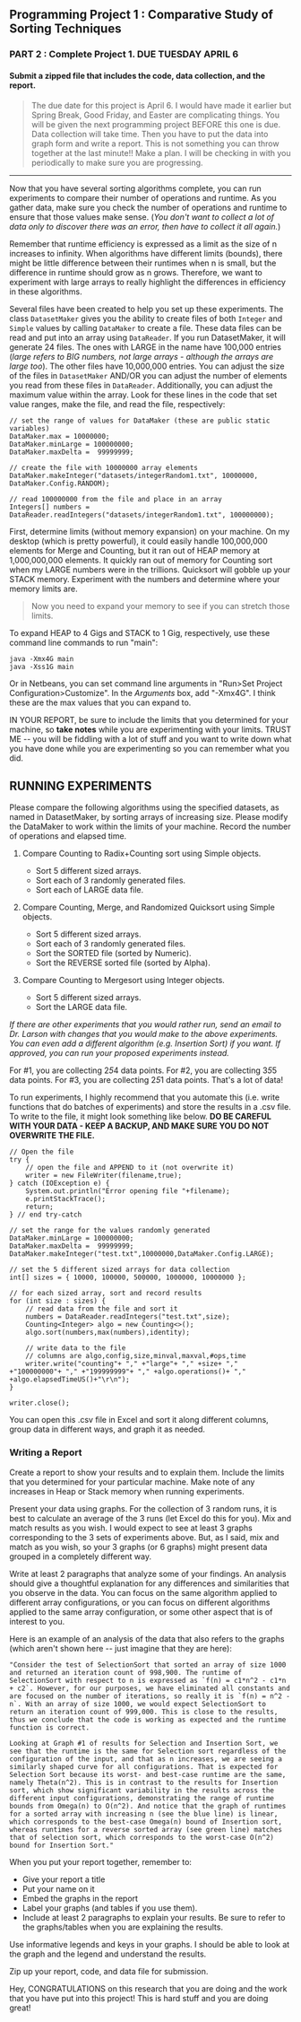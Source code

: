 ## Programming Project 1 : Comparative Study of Sorting Techniques

### PART 2 : Complete Project 1. DUE TUESDAY APRIL 6
#### Submit a zipped file that includes the code, data collection, and the report.

> The due date for this project is April 6. I would have made it earlier but Spring Break, Good Friday, and Easter are complicating things. You will be given the next programming project BEFORE this one is due. Data collection will take time. Then you have to put the data into graph form and write a report. This is not something you can throw together at the last minute!! Make a plan. I will be checking in with you periodically to make sure you are progressing.

<hr>

Now that you have several sorting algorithms complete, you can run experiments to compare their number of operations and runtime. As you gather data, make sure you check the number of operations and runtime to ensure that those values make sense. (_You don't want to collect a lot of data only to discover there was an error, then have to collect it all again._)

Remember that runtime efficiency is expressed as a limit as the size of n increases to infinity. When algorithms have different limits (bounds), there might be little difference between their runtimes when n is small, but the difference in runtime should grow as n grows. Therefore, we want to experiment with large arrays to really highlight the differences in efficiency in these algorithms.

Several files have been created to help you set up these experiments. The class `DatasetMaker` gives you the ability to create files of both `Integer` and `Simple` values by calling `DataMaker` to create a file. These data files can be read and put into an array using `DataReader`. If you run DatasetMaker, it will generate 24 files. The ones with LARGE in the name have 100,000 entries (_large refers to BIG numbers, not large arrays - although the arrays are large too_). The other files have 10,000,000 entries. You can adjust the size of the files in `DatasetMaker` AND/OR you can adjust the number of elements you read from these files in `DataReader`. Additionally, you can adjust the maximum value within the array. Look for these lines in the code that set value ranges, make the file, and read the file, respectively:

```
// set the range of values for DataMaker (these are public static variables)
DataMaker.max = 10000000;
DataMaker.minLarge = 100000000;
DataMaker.maxDelta =  99999999;

// create the file with 10000000 array elements
DataMaker.makeInteger("datasets/integerRandom1.txt", 10000000, DataMaker.Config.RANDOM);

// read 100000000 from the file and place in an array
Integers[] numbers = DataReader.readIntegers("datasets/integerRandom1.txt", 100000000);
```

First, determine limits (without memory expansion) on your machine. On my desktop (which is pretty powerful), it could easily handle 100,000,000 elements for Merge and Counting, but it ran out of HEAP memory at 1,000,000,000 elements. It quickly ran out of memory for Counting sort when my LARGE numbers were in the trillions. Quicksort will gobble up your STACK memory. Experiment with the numbers and determine where your memory limits are.

> Now you need to expand your memory to see if you can stretch those limits.

To expand HEAP to 4 Gigs and STACK to 1 Gig, respectively, use these command line commands to run "main":

```
java -Xmx4G main
java -Xss1G main  
```

Or in Netbeans, you can set command line arguments in "Run>Set Project Configuration>Customize". In the _Arguments_ box, add "-Xmx4G". I think these are the max values that you can expand to.

IN YOUR REPORT, be sure to include the limits that you determined for your machine, so **take notes** while you are experimenting with your limits. TRUST ME -- you will be fiddling with a lot of stuff and you want to write down what you have done while you are experimenting so you can remember what you did.

## RUNNING EXPERIMENTS

Please compare the following algorithms using the specified datasets, as named in DatasetMaker, by sorting arrays of increasing size. Please modify the DataMaker to work within the limits of your machine. Record the number of operations and elapsed time.

1. Compare Counting to Radix+Counting sort using Simple objects.
	- Sort 5 different sized arrays.
	- Sort each of 3 randomly generated files.
	- Sort each of LARGE data file.

2. Compare Counting, Merge, and Randomized Quicksort using Simple objects.
	- Sort 5 different sized arrays.
	- Sort each of 3 randomly generated files.
	- Sort the SORTED file (sorted by Numeric).
	- Sort the REVERSE sorted file (sorted by Alpha).

3. Compare Counting to Mergesort using Integer objects.
	- Sort 5 different sized arrays.
	- Sort the LARGE data file.

_If there are other experiments that you would rather run, send an email to Dr. Larson with changes that you would make to the above experiments. You can even add a different algorithm (e.g. Insertion Sort) if you want. If approved, you can run your proposed experiments instead._

For #1, you are collecting 2*5*4 data points. For #2, you are collecting 3*5*5 data points. For #3, you are collecting 2*5*1 data points. That's a lot of data!

To run experiments, I highly recommend that you automate this (i.e. write functions that do batches of experiments) and store the results in a .csv file. To write to the file, it might look something like below. **DO BE CAREFUL WITH YOUR DATA - KEEP A BACKUP, AND MAKE SURE YOU DO NOT OVERWRITE THE FILE.**

```
// Open the file
try {
	// open the file and APPEND to it (not overwrite it)
	writer = new FileWriter(filename,true);
} catch (IOException e) {
	System.out.println("Error opening file "+filename);
	e.printStackTrace();
	return;
} // end try-catch

// set the range for the values randomly generated
DataMaker.minLarge = 100000000;
DataMaker.maxDelta =  99999999;
DataMaker.makeInteger("test.txt",10000000,DataMaker.Config.LARGE);

// set the 5 different sized arrays for data collection
int[] sizes = { 10000, 100000, 500000, 1000000, 10000000 };

// for each sized array, sort and record results
for (int size : sizes) {
	// read data from the file and sort it
	numbers = DataReader.readIntegers("test.txt",size);
	Counting<Integer> algo = new Counting<>();
	algo.sort(numbers,max(numbers),identity);

	// write data to the file
	// columns are algo,config,size,minval,maxval,#ops,time
	writer.write("counting"+ "," +"large"+ "," +size+ "," +"100000000"+ "," +"199999999"+ "," +algo.operations()+ "," +algo.elapsedTimeUS()+"\r\n");
}

writer.close();
```

You can open this .csv file in Excel and sort it along different columns, group data in different ways, and graph it as needed.


### Writing a Report

Create a report to show your results and to explain them. Include the limits that you determined for your particular machine. Make note of any increases in Heap or Stack memory when running experiments.

Present your data using graphs. For the collection of 3 random runs, it is best to calculate an average of the 3 runs (let Excel do this for you). Mix and match results as you wish. I would expect to see at least 3 graphs corresponding to the 3 sets of experiments above. But, as I said, mix and match as you wish, so your 3 graphs (or 6 graphs) might present data grouped in a completely different way.

Write at least 2 paragraphs that analyze some of your findings. An analysis should give a thoughtful explanation for any differences and similarities that you observe in the data. You can focus on the same algorithm applied to different array configurations, or you can focus on different algorithms applied to the same array configuration, or some other aspect that is of interest to you.

Here is an example of an analysis of the data that also refers to the graphs (which aren't shown here -- just imagine that they are here):

	"Consider the test of SelectionSort that sorted an array of size 1000 and returned an iteration count of 998,900. The runtime of SelectionSort with respect to n is expressed as `f(n) = c1*n^2 - c1*n + c2`. However, for our purposes, we have eliminated all constants and are focused on the number of iterations, so really it is `f(n) = n^2 - n`. With an array of size 1000, we would expect SelectionSort to return an iteration count of 999,000. This is close to the results, thus we conclude that the code is working as expected and the runtime function is correct.

	Looking at Graph #1 of results for Selection and Insertion Sort, we see that the runtime is the same for Selection sort regardless of the configuration of the input, and that as n increases, we are seeing a similarly shaped curve for all configurations. That is expected for Selection Sort because its worst- and best-case runtime are the same, namely Theta(n^2). This is in contrast to the results for Insertion sort, which show significant variability in the results across the different input configurations, demonstrating the range of runtime bounds from Omega(n) to O(n^2). And notice that the graph of runtimes for a sorted array with increasing n (see the blue line) is linear, which corresponds to the best-case Omega(n) bound of Insertion sort, whereas runtimes for a reverse sorted array (see green line) matches that of selection sort, which corresponds to the worst-case O(n^2) bound for Insertion Sort."

When you put your report together, remember to:
- Give your report a title
- Put your name on it
- Embed the graphs in the report
- Label your graphs (and tables if you use them).
- Include at least 2 paragraphs to explain your results. Be sure to refer to the graphs/tables when you are explaining the results.

Use informative legends and keys in your graphs. I should be able to look at the graph and the legend and understand the results.

Zip up your report, code, and data file for submission.

Hey, CONGRATULATIONS on this research that you are doing and the work that you have put into this project! This is hard stuff and you are doing great!
